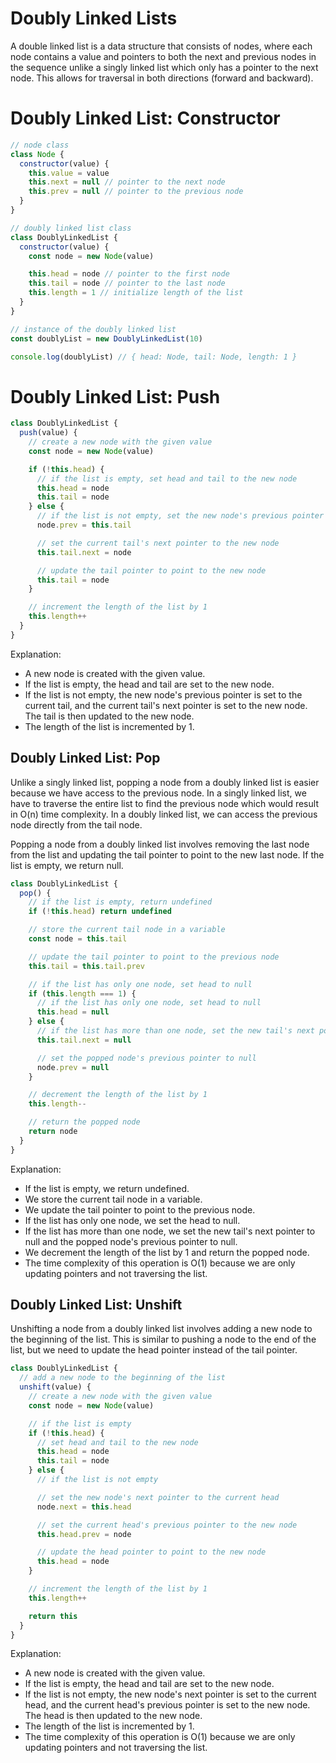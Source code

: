 # Doubly Linked Lists

A double linked list is a data structure that consists of nodes, where each node contains a value and pointers to both the next and previous nodes in the sequence unlike a singly linked list which only has a pointer to the next node. This allows for traversal in both directions (forward and backward).

# Doubly Linked List: Constructor

```js
// node class
class Node {
  constructor(value) {
    this.value = value
    this.next = null // pointer to the next node
    this.prev = null // pointer to the previous node
  }
}
```

```js
// doubly linked list class
class DoublyLinkedList {
  constructor(value) {
    const node = new Node(value)

    this.head = node // pointer to the first node
    this.tail = node // pointer to the last node
    this.length = 1 // initialize length of the list
  }
}
```

```js
// instance of the doubly linked list
const doublyList = new DoublyLinkedList(10)

console.log(doublyList) // { head: Node, tail: Node, length: 1 }
```

# Doubly Linked List: Push

```js
class DoublyLinkedList {
  push(value) {
    // create a new node with the given value
    const node = new Node(value)

    if (!this.head) {
      // if the list is empty, set head and tail to the new node
      this.head = node
      this.tail = node
    } else {
      // if the list is not empty, set the new node's previous pointer to the current tail
      node.prev = this.tail

      // set the current tail's next pointer to the new node
      this.tail.next = node

      // update the tail pointer to point to the new node
      this.tail = node
    }

    // increment the length of the list by 1
    this.length++
  }
}
```

Explanation:

- A new node is created with the given value.
- If the list is empty, the head and tail are set to the new node.
- If the list is not empty, the new node's previous pointer is set to the current tail, and the current tail's next pointer is set to the new node. The tail is then updated to the new node.
- The length of the list is incremented by 1.

## Doubly Linked List: Pop

Unlike a singly linked list, popping a node from a doubly linked list is easier because we have access to the previous node. In a singly linked list, we have to traverse the entire list to find the previous node which would result in O(n) time complexity. In a doubly linked list, we can access the previous node directly from the tail node.

Popping a node from a doubly linked list involves removing the last node from the list and updating the tail pointer to point to the new last node. If the list is empty, we return null.

```js
class DoublyLinkedList {
  pop() {
    // if the list is empty, return undefined
    if (!this.head) return undefined

    // store the current tail node in a variable
    const node = this.tail

    // update the tail pointer to point to the previous node
    this.tail = this.tail.prev

    // if the list has only one node, set head to null
    if (this.length === 1) {
      // if the list has only one node, set head to null
      this.head = null
    } else {
      // if the list has more than one node, set the new tail's next pointer to null
      this.tail.next = null

      // set the popped node's previous pointer to null
      node.prev = null
    }

    // decrement the length of the list by 1
    this.length--

    // return the popped node
    return node
  }
}
```

Explanation:

- If the list is empty, we return undefined.
- We store the current tail node in a variable.
- We update the tail pointer to point to the previous node.
- If the list has only one node, we set the head to null.
- If the list has more than one node, we set the new tail's next pointer to null and the popped node's previous pointer to null.
- We decrement the length of the list by 1 and return the popped node.
- The time complexity of this operation is O(1) because we are only updating pointers and not traversing the list.

## Doubly Linked List: Unshift

Unshifting a node from a doubly linked list involves adding a new node to the beginning of the list. This is similar to pushing a node to the end of the list, but we need to update the head pointer instead of the tail pointer.

```js
class DoublyLinkedList {
  // add a new node to the beginning of the list
  unshift(value) {
    // create a new node with the given value
    const node = new Node(value)

    // if the list is empty
    if (!this.head) {
      // set head and tail to the new node
      this.head = node
      this.tail = node
    } else {
      // if the list is not empty

      // set the new node's next pointer to the current head
      node.next = this.head

      // set the current head's previous pointer to the new node
      this.head.prev = node

      // update the head pointer to point to the new node
      this.head = node
    }

    // increment the length of the list by 1
    this.length++

    return this
  }
}
```

Explanation:

- A new node is created with the given value.
- If the list is empty, the head and tail are set to the new node.
- If the list is not empty, the new node's next pointer is set to the current head, and the current head's previous pointer is set to the new node. The head is then updated to the new node.
- The length of the list is incremented by 1.
- The time complexity of this operation is O(1) because we are only updating pointers and not traversing the list.
